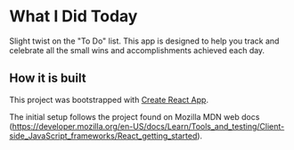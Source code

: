 # What I Did Today
Slight twist on the "To Do" list. This app is designed to help you track and celebrate all the small wins and accomplishments achieved each day.

## How it is built
This project was bootstrapped with [Create React App](https://github.com/facebook/create-react-app).

The initial setup follows the project found on Mozilla MDN web docs (https://developer.mozilla.org/en-US/docs/Learn/Tools_and_testing/Client-side_JavaScript_frameworks/React_getting_started).

